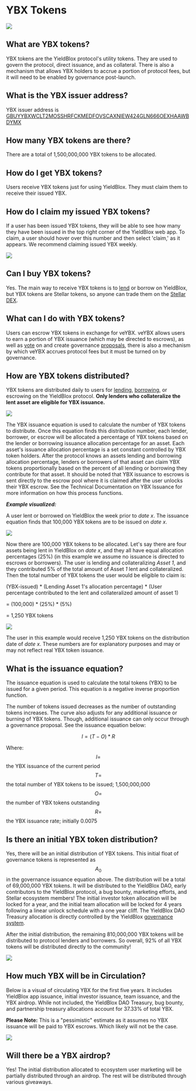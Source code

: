 # YBX Tokens

![](<../../.gitbook/assets/YBX tokens header (1).svg>)

## What are YBX tokens?

YBX tokens are the YieldBlox protocol's utility tokens. They are used to govern the protocol, direct issuance, and as collateral. There is also a mechanism that allows YBX holders to accrue a portion of protocol fees, but it will need to be enabled by governance post-launch.

## What is the YBX issuer address?

YBX issuer address is [GBUYYBXWCLT2MOSSHRFCKMEDFOVSCAXNIEW424GLN666OEXHAAWBDYMX](https://stellar.expert/explorer/public/asset/YBX-GBUYYBXWCLT2MOSSHRFCKMEDFOVSCAXNIEW424GLN666OEXHAAWBDYMX)

## How many YBX tokens are there?

There are a total of 1,500,000,000 YBX tokens to be allocated.

## How do I get YBX tokens?

Users receive YBX tokens just for using YieldBlox. They must claim them to receive their issued YBX.

## How do I claim my issued YBX tokens?

If a user has been issued YBX tokens, they will be able to see how many they have been issued in the top right corner of the YieldBlox web app. To claim, a user should hover over this number and then select 'claim,' as it appears. We recommend claiming issued YBX weekly.

![](<../../.gitbook/assets/image (1).png>)

## Can I buy YBX tokens?

Yes. The main way to receive YBX tokens is to [lend](../lending-borrowing/) or borrow on YieldBlox, but YBX tokens are Stellar tokens, so anyone can trade them on the [Stellar DEX](https://www.stellar.org/tools?locale=en#trade-on-the-stellar-dex).

## What can I do with YBX tokens?

Users can escrow YBX tokens in exchange for veYBX. veYBX allows users to earn a portion of YBX issuance (which may be directed to escrows), as well as [vote](../governance.md#how-does-voting-work) on and create governance [proposals](../governance.md#how-are-protocol-change-proposals-created), there is also a mechanism by which veYBX accrues protocol fees but it must be turned on by governance.&#x20;

## How are YBX tokens distributed?

YBX tokens are distributed daily to users for [lending](../lending-borrowing/), [borrowing](../lending-borrowing/#how-does-borrowing-work-on-yieldblox), or escrowing on the YieldBlox protocol. **Only lenders who collateralize the lent asset are eligible for YBX issuance.**

![](<../../.gitbook/assets/Distribution Scheme (4).svg>)

The YBX issuance equation is used to calculate the number of YBX tokens to distribute. Once this equation finds this distribution number, each lender, borrower, or escrow will be allocated a percentage of YBX tokens based on the lender or borrowing issuance allocation percentage for an asset. Each asset's issuance allocation percentage is a set constant controlled by YBX token holders. After the protocol knows an assets lending and borrowing allocation percentage, lenders or borrowers of that asset can claim YBX tokens proportionally based on the percent of all lending or borrowing they contribute for that asset. It should be noted that YBX issuance to escrows is sent directly to the escrow pool where it is claimed after the user unlocks their YBX escrow. See the Technical Documentation on YBX Issuance for more information on how this process functions.&#x20;

_**Example visualized:**_

A user lent or borrowed on YieldBlox the week prior to _date x_. The issuance equation finds that 100,000 YBX tokens are to be issued on _date x_.

![](<../../.gitbook/assets/issuance example - simple.svg>)

Now there are 100,000 YBX tokens to be allocated. Let's say there are four assets being lent in YieldBlox on _date x_, and they all have equal allocation percentages (25%) (in this example we assume no issuance is directed to escrows or borrowers). The user is lending and collateralizing _Asset 1_, and they contributed 5% of the total amount of Asset _1_ lent and collateralized. Then the total number of YBX tokens the user would be eligible to claim is:

(YBX-issued) \* (Lending Asset 1's allocation percentage) \* (User percentage contributed to the lent and collateralized amount of asset 1)

\= (100,000) \* (25%) \* (5%)

\= 1,250 YBX tokens

![](<../../.gitbook/assets/image (20).png>)

The user in this example would receive 1,250 YBX tokens on the distribution date of _date x_. These numbers are for explanatory purposes and may or may not reflect real YBX token issuance.

## What is the issuance equation?

The issuance equation is used to calculate the total tokens (YBX) to be issued for a given period. This equation is a negative inverse proportion function.

The number of tokens issued decreases as the number of outstanding tokens increases. The curve also adjusts for any additional issuance or burning of YBX tokens. Though, additional issuance can only occur through a governance proposal. See the issuance equation below:

$$
I=(T-O) * R
$$

Where:\
$$I=$$ the YBX issuance of the current period\
$$T=$$ the total number of YBX tokens to be issued; 1,500,000,000\
$$O=$$ the number of YBX tokens outstanding\
$$R=$$ the YBX issuance rate; initially 0.0075

## Is there an initial YBX token distribution?

Yes, there will be an initial distribution of YBX tokens. This initial float of governance tokens is represented as $$A_0$$in the governance issuance equation above. The distribution will be a total of 69,000,000 YBX tokens. It will be distributed to the YieldBlox DAO, early contributors to the YieldBlox protocol, a bug bounty, marketing efforts, and Stellar ecosystem members! The initial investor token allocation will be locked for a year, and the initial team allocation will be locked for 4 years following a linear unlock schedule with a one year cliff. The YieldBlox DAO Treasury allocation is directly controlled by the YieldBlox [governance system](../governance.md).

After the initial distribution, the remaining 810,000,000 YBX tokens will be distributed to protocol lenders and borrowers. So overall, 92% of all YBX tokens will be distributed directly to the community!&#x20;

![](<../../.gitbook/assets/YBX allocation final@3x (1).png>)

## How much YBX will be in Circulation?

Below is a visual of circulating YBX for the first five years. It includes YieldBlox app issuance, initial investor issuance, team issuance, and the YBX airdrop. While not included, the YieldBlox DAO Treasury, bug bounty, and partnership treasury allocations account for 37.33% of total YBX.

**Please Note:** This is a "pessimistic" estimate as it assumes no YBX issuance will be paid to YBX escrows. Which likely will not be the case.

![](<../../.gitbook/assets/image (25).png>)

## Will there be a YBX airdrop?

Yes! The initial distribution allocated to ecosystem user marketing will be partially distributed through an airdrop. The rest will be distributed through various giveaways.
